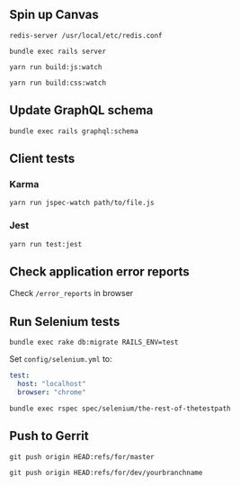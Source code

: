 ## Spin up Canvas

`redis-server /usr/local/etc/redis.conf`

`bundle exec rails server`

`yarn run build:js:watch`

`yarn run build:css:watch`

## Update GraphQL schema

`bundle exec rails graphql:schema`

## Client tests

### Karma

`yarn run jspec-watch path/to/file.js`

### Jest

`yarn run test:jest`

## Check application error reports

Check `/error_reports` in browser

## Run Selenium tests

`bundle exec rake db:migrate RAILS_ENV=test`

Set `config/selenium.yml` to:

```yaml
test:
  host: "localhost"
  browser: "chrome"
```

`bundle exec rspec spec/selenium/the-rest-of-thetestpath`

## Push to Gerrit

`git push origin HEAD:refs/for/master`

`git push origin HEAD:refs/for/dev/yourbranchname`
